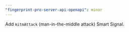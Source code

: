```yaml
---
"fingerprint-pro-server-api-openapi": minor
---
```


Add `mitmAttack` (man-in-the-middle attack) Smart Signal.
